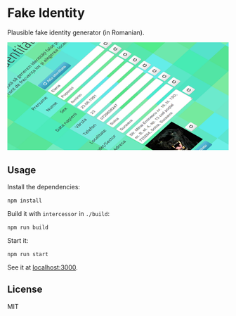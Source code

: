# Fake Identity

Plausible fake identity generator (in Romanian).

![Screenshot of identitate falsa (fake identity) generator.](screenshot.png)

## Usage

Install the dependencies:

    npm install

Build it with `intercessor` in `./build`:

    npm run build

Start it:

    npm run start

See it at [localhost:3000](http://localhost:3000).

## License

MIT

[intercessor]: https://github.com/paul-nechifor/intercessor
